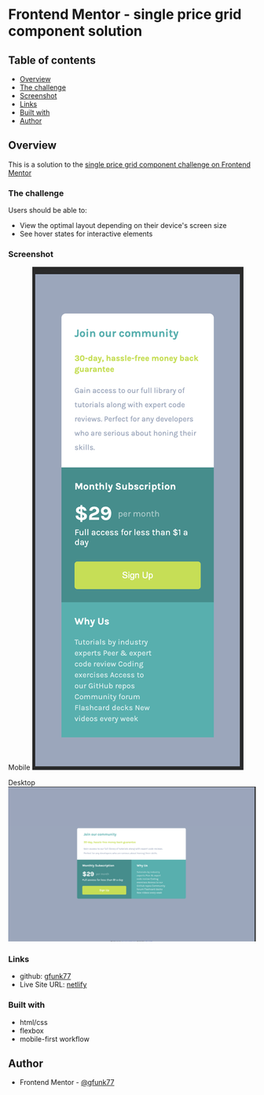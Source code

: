 # Frontend Mentor - single price grid component solution

## Table of contents

- [Overview](#overview)
- [The challenge](#the-challenge)
- [Screenshot](#screenshot)
- [Links](#links)
- [Built with](#built-with)
- [Author](#author)

## Overview

This is a solution to the [single price grid component challenge on Frontend Mentor](https://www.frontendmentor.io/challenges/single-price-grid-component-5ce41129d0ff452fec5abbbc)

### The challenge

Users should be able to:

- View the optimal layout depending on their device's screen size
- See hover states for interactive elements

### Screenshot

Mobile
![](./solutions/single-price-grid-mobile.png)

Desktop
![](./solutions/single-price-grid-desktop.png)

### Links

- github: [gfunk77](https://github.com/gfunk77/Frontend-Mentor/tree/main/single-price-grid-component-main)
- Live Site URL: [netlify](https://gfunk77-single-price-card-grid.netlify.app/)

### Built with

- html/css
- flexbox
- mobile-first workflow

## Author

- Frontend Mentor - [@gfunk77](https://www.frontendmentor.io/profile/gfunk77)
